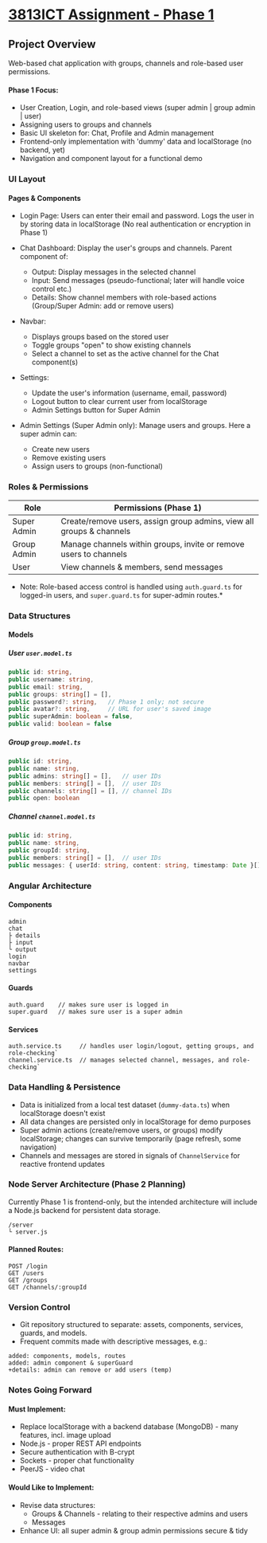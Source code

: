
# [3813ICT Assignment - Phase 1](https://github.com/bmetcher/3813ICT-assignment/)

## Project Overview
Web-based chat application with groups, channels and role-based user permissions.
#### Phase 1 Focus:
* User Creation, Login, and role-based views (super admin | group admin | user)
* Assigning users to groups and channels
* Basic UI skeleton for: Chat, Profile and Admin management
* Frontend-only implementation with 'dummy' data and localStorage (no backend, yet)
* Navigation and component layout for a functional demo



### UI Layout
#### Pages & Components
* Login Page:
  Users can enter their email and password. Logs the user in by storing data in localStorage (No real authentication or encryption in Phase 1)

* Chat Dashboard:
  Display the user's groups and channels. Parent component of:
  * Output: Display messages in the selected channel
  * Input: Send messages (pseudo-functional; later will handle voice control etc.)
  * Details: Show channel members with role-based actions (Group/Super Admin: add or remove users)

* Navbar:
  * Displays groups based on the stored user
  * Toggle groups "open" to show existing channels
  * Select a channel to set as the active channel for the Chat component(s)

* Settings:
  * Update the user's information (username, email, password)
  * Logout button to clear current user from localStorage
  * Admin Settings button for Super Admin

* Admin Settings (Super Admin only): 
  Manage users and groups. Here a super admin can:
  * Create new users
  * Remove existing users
  * Assign users to groups (non-functional)



### Roles & Permissions

|Role        | Permissions (Phase 1)                                                |
|------------|----------------------------------------------------------------------|
|Super Admin | Create/remove users, assign group admins, view all groups & channels |
|Group Admin | Manage channels within groups, invite or remove users to channels    |
|User        | View channels & members, send messages                               |

* Note: Role-based access control is handled using `auth.guard.ts` for logged-in users,
and `super.guard.ts` for super-admin routes.*



### Data Structures
#### Models
##### User `user.model.ts`
```ts
public id: string,
public username: string,
public email: string,
public groups: string[] = [],
public password?: string,   // Phase 1 only; not secure
public avatar?: string,     // URL for user's saved image
public superAdmin: boolean = false,
public valid: boolean = false
```
##### Group `group.model.ts`
```ts
public id: string,
public name: string,
public admins: string[] = [],   // user IDs
public members: string[] = [],  // user IDs
public channels: string[] = [], // channel IDs
public open: boolean
```
##### Channel `channel.model.ts`
```ts
public id: string,
public name: string,
public groupId: string,
public members: string[] = [],  // user IDs
public messages: { userId: string, content: string, timestamp: Date }[] = []
```


### Angular Architecture
#### Components
```
admin
chat
├ details
├ input
└ output
login
navbar
settings
```
#### Guards
```
auth.guard    // makes sure user is logged in
super.guard   // makes sure user is a super admin
```
#### Services
```
auth.service.ts     // handles user login/logout, getting groups, and role-checking`
channel.service.ts  // manages selected channel, messages, and role-checking`
```


### Data Handling & Persistence
* Data is initialized from a local test dataset (`dummy-data.ts`) when localStorage doesn't exist
* All data changes are persisted only in localStorage for demo purposes
* Super admin actions (create/remove users, or groups) modify localStorage; changes can survive temporarily (page refresh, some navigation)
* Channels and messages are stored in signals of `ChannelService` for reactive frontend updates



### Node Server Architecture (Phase 2 Planning)
Currently Phase 1 is frontend-only, but the intended architecture will include a Node.js backend for persistent data storage.
```
/server
└ server.js
```
#### Planned Routes:
```
POST /login
GET /users
GET /groups
GET /channels/:groupId
```


### Version Control
* Git repository structured to separate: assets, components, services, guards, and models.
* Frequent commits made with descriptive messages, e.g.:
```
added: components, models, routes
added: admin component & superGuard
+details: admin can remove or add users (temp)
```


### Notes Going Forward
#### Must Implement:
* Replace localStorage with a backend database (MongoDB) - many features, incl. image upload
* Node.js - proper REST API endpoints
* Secure authentication with B-crypt
* Sockets - proper chat functionality
* PeerJS - video chat

#### Would Like to Implement:
* Revise data structures:
  * Groups & Channels - relating to their respective admins and users
  * Messages
* Enhance UI: all super admin & group admin permissions secure & tidy 


